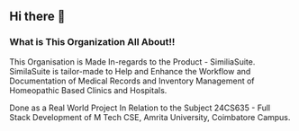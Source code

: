 ## Hi there 👋


### What is This Organization All About!!

This Organisation is Made In-regards to the Product - SimiliaSuite. SimilaSuite is tailor-made to Help and Enhance the Workflow and Documentation of Medical Records and 
Inventory Management of Homeopathic Based Clinics and Hospitals. 

Done as a Real World Project In Relation to the Subject 24CS635 - Full Stack Development of M Tech CSE, Amrita University, Coimbatore Campus. 
<!--

**Here are some ideas to get you started:**

🙋‍♀️ A short introduction - what is your organization all about?
🌈 Contribution guidelines - how can the community get involved?
👩‍💻 Useful resources - where can the community find your docs? Is there anything else the community should know?
🍿 Fun facts - what does your team eat for breakfast?
🧙 Remember, you can do mighty things with the power of [Markdown](https://docs.github.com/github/writing-on-github/getting-started-with-writing-and-formatting-on-github/basic-writing-and-formatting-syntax)
-->
